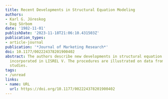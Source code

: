 ```yaml
---
title: Recent Developments in Structural Equation Modeling
authors:
- Karl G. Jöreskog
- Dag Sörbom
date: '1982-11-01'
publishDate: '2023-11-18T21:06:10.431503Z'
publication_types:
- article-journal
publication: '*Journal of Marketing Research*'
doi: 10.1177/002224378201900402
abstract: The authors describe new developments in structural equation modeling as
  incorporated in LISREL V. The procedures are illustrated on data from three previous
  studies.
tags:
- /unread
links:
- name: URL
  url: https://doi.org/10.1177/002224378201900402
---
```

